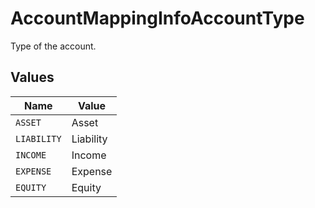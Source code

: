 # AccountMappingInfoAccountType

Type of the account.


## Values

| Name        | Value       |
| ----------- | ----------- |
| `ASSET`     | Asset       |
| `LIABILITY` | Liability   |
| `INCOME`    | Income      |
| `EXPENSE`   | Expense     |
| `EQUITY`    | Equity      |